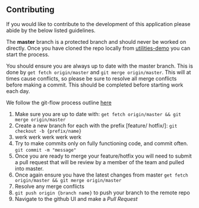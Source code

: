 ## Contributing

If you would like to contribute to the development of this application please abide by the below listed guidelines.

The **master** branch is a protected branch and should never be worked on directly.  Once you have cloned the repo locally from [utilities-demo](https://github.ibm.com/cord-americas/utilities-demo) you can start the process.

You should ensure you are always up to date with the master branch.  This is done by `get fetch origin/master` and `git merge origin/master`.  This will at times cause conflicts, so please be sure to resolve all merge conflicts before making a commit.  This should be completed before starting work each day.

We follow the git-flow process outline [here](http://jeffkreeftmeijer.com/2010/why-arent-you-using-git-flow/)

 1. Make sure you are up to date with: `get fetch origin/master && git merge origin/master`
 1. Create a new branch for each with the prefix [feature/ hotfix/]: `git checkout -b {prefix/name}`
 1. werk werk werk werk werk
 1. Try to make commits only on fully functioning code, and commit often. `git commit -m "message"`
 1. Once you are ready to merge your feature/hotfix you will need to submit a pull request that will be review by a member of the team and pulled into master.
   1. Once again ensure you have the latest changes from master `get fetch origin/master && git merge origin/master`
   1. Resolve any merge conflicts
   1. `git push origin {branch name}` to push your branch to the remote repo
   1. Navigate to the github UI and make a *Pull Request*